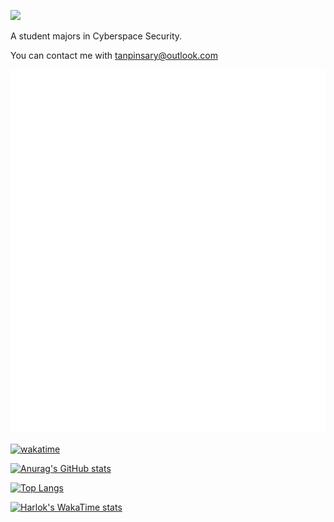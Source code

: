![](https://pic.arctanp.top/PicGo/1742042046711.jpeg)

A student majors in Cyberspace Security.

You can contact me with tanpinsary@outlook.com

![Metrics](https://github.com/tanpinsary/tanpinsary/blob/master/github-metrics.svg)

[![wakatime](https://wakatime.com/badge/user/a0a1a76d-0ee4-4a97-8f98-32faeaba5485.svg)](https://wakatime.com/@a0a1a76d-0ee4-4a97-8f98-32faeaba5485)

[![Anurag's GitHub stats](https://github-readme-stats.vercel.app/api?username=tanpinsary&show_icons=true&include_all_commits=true&exclude_repo=arctanpblog)](https://github.com/anuraghazra/github-readme-stats)

[![Top Langs](https://github-readme-stats.vercel.app/api/top-langs/?username=tanpinsary&exclude_repo=arctanpblog&layout=compact)](https://github.com/anuraghazra/github-readme-stats)

[![Harlok's WakaTime stats](https://github-readme-stats.vercel.app/api/wakatime?username=Tanpinsary&layout=compact)](https://github.com/anuraghazra/github-readme-stats)
<!--
**Tanpinsary/Tanpinsary** is a ✨ _special_ ✨ repository because its `README.md` (this file) appears on your GitHub profile.

Here are some ideas to get you started:

- 🔭 I’m currently working on ...
- 🌱 I’m currently learning ...
- 👯 I’m looking to collaborate on ...
- 🤔 I’m looking for help with ...
- 💬 Ask me about ...
- 📫 How to reach me: ...
- 😄 Pronouns: ...
- ⚡ Fun fact: ...
-->
